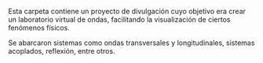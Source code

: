 Esta carpeta contiene un proyecto de divulgación cuyo objetivo era crear un laboratorio virtual de ondas, facilitando la visualización de ciertos fenómenos físicos.  

Se abarcaron sistemas como ondas transversales y longitudinales, sistemas acoplados, reflexión, entre otros.
